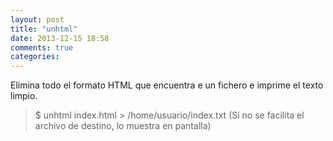 ```yaml
---
layout: post
title: "unhtml"
date: 2013-12-15 18:58
comments: true
categories: 
---
```

Elimina todo el formato HTML que encuentra e un fichero e imprime el texto limpio.

>$ unhtml index.html > /home/usuario/index.txt (Si no se facilita el archivo de destino, lo muestra en pantalla)

